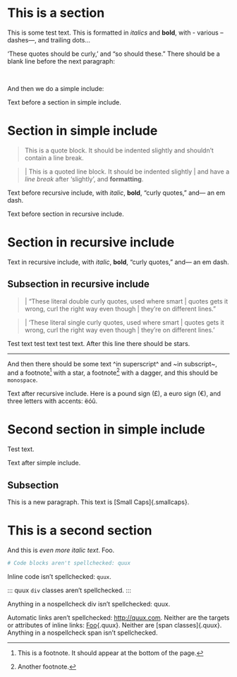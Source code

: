 # This is a section

This is some test text. This is formatted in *italics* and **bold**, with -
various – dashes—, and trailing dots…

‘These quotes should be curly,’ and “so should these.” There should be a blank
line before the next paragraph:

 

And then we do a simple include:

Text before a section in simple include.

# Section in simple include

> This is a quote block. It should be indented slightly and shouldn’t contain a
> line break.

> | This is a quoted line block. It should be indented slightly
> | and have a *line break* after ‘slightly’, and **formatting**.

Text before recursive include, with *italic*, **bold**, “curly quotes,” and— an
em dash.

Text before section in recursive include.

# Section in recursive include

Text in recursive include, with *italic*, **bold**, “curly quotes,” and— an em
dash.

## Subsection in recursive include

> | “These literal double curly quotes, used where smart
> | quotes gets it wrong, curl the right way even though
> | they’re on different lines.”

> | ‘These literal single curly quotes, used where smart
> | quotes gets it wrong, curl the right way even though
> | they’re on different lines.’

Test text test text test text. After this line there should be stars.

--------------------------------------------------------------------------------

And then there should be some text ^in superscript^ and ~in subscript~, and a
footnote[^1] with a star, a footnote[^2] with a dagger, and this should be
`monospace`.

Text after recursive include. Here is a pound sign (£), a euro sign (€), and
three letters with accents: ëóû.

# Second section in simple include

Test text.

Text after simple include.

## Subsection

This is a new paragraph. This text is [Small Caps]{.smallcaps}.

# This is a second section

And this is *even more italic text*. Foo.

``` python
# Code blocks aren't spellchecked: quux
```

Inline code isn’t spellchecked: `quux`.

::: quux
`div` classes aren’t spellchecked.
:::

Anything in a nospellcheck div isn’t spellchecked: quux.

Automatic links aren’t spellchecked: <http://quux.com>. Neither are the targets
or attributes of inline links: [Foo](http://quux.com "Foo"){.quux}. Neither are
[span classes]{.quux}. Anything in a nospellcheck span isn’t spellchecked.

[^1]: This is a footnote. It should appear at the bottom of the page.

[^2]: Another footnote.

